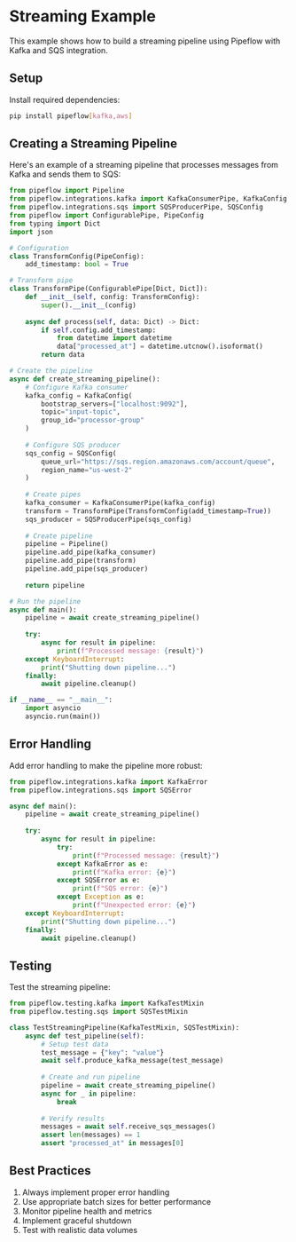 # Streaming Example

This example shows how to build a streaming pipeline using Pipeflow with Kafka and SQS integration.

## Setup

Install required dependencies:

```bash
pip install pipeflow[kafka,aws]
```

## Creating a Streaming Pipeline

Here's an example of a streaming pipeline that processes messages from Kafka and sends them to SQS:

```python
from pipeflow import Pipeline
from pipeflow.integrations.kafka import KafkaConsumerPipe, KafkaConfig
from pipeflow.integrations.sqs import SQSProducerPipe, SQSConfig
from pipeflow import ConfigurablePipe, PipeConfig
from typing import Dict
import json

# Configuration
class TransformConfig(PipeConfig):
    add_timestamp: bool = True

# Transform pipe
class TransformPipe(ConfigurablePipe[Dict, Dict]):
    def __init__(self, config: TransformConfig):
        super().__init__(config)
    
    async def process(self, data: Dict) -> Dict:
        if self.config.add_timestamp:
            from datetime import datetime
            data["processed_at"] = datetime.utcnow().isoformat()
        return data

# Create the pipeline
async def create_streaming_pipeline():
    # Configure Kafka consumer
    kafka_config = KafkaConfig(
        bootstrap_servers=["localhost:9092"],
        topic="input-topic",
        group_id="processor-group"
    )
    
    # Configure SQS producer
    sqs_config = SQSConfig(
        queue_url="https://sqs.region.amazonaws.com/account/queue",
        region_name="us-west-2"
    )
    
    # Create pipes
    kafka_consumer = KafkaConsumerPipe(kafka_config)
    transform = TransformPipe(TransformConfig(add_timestamp=True))
    sqs_producer = SQSProducerPipe(sqs_config)
    
    # Create pipeline
    pipeline = Pipeline()
    pipeline.add_pipe(kafka_consumer)
    pipeline.add_pipe(transform)
    pipeline.add_pipe(sqs_producer)
    
    return pipeline

# Run the pipeline
async def main():
    pipeline = await create_streaming_pipeline()
    
    try:
        async for result in pipeline:
            print(f"Processed message: {result}")
    except KeyboardInterrupt:
        print("Shutting down pipeline...")
    finally:
        await pipeline.cleanup()

if __name__ == "__main__":
    import asyncio
    asyncio.run(main())
```

## Error Handling

Add error handling to make the pipeline more robust:

```python
from pipeflow.integrations.kafka import KafkaError
from pipeflow.integrations.sqs import SQSError

async def main():
    pipeline = await create_streaming_pipeline()
    
    try:
        async for result in pipeline:
            try:
                print(f"Processed message: {result}")
            except KafkaError as e:
                print(f"Kafka error: {e}")
            except SQSError as e:
                print(f"SQS error: {e}")
            except Exception as e:
                print(f"Unexpected error: {e}")
    except KeyboardInterrupt:
        print("Shutting down pipeline...")
    finally:
        await pipeline.cleanup()
```

## Testing

Test the streaming pipeline:

```python
from pipeflow.testing.kafka import KafkaTestMixin
from pipeflow.testing.sqs import SQSTestMixin

class TestStreamingPipeline(KafkaTestMixin, SQSTestMixin):
    async def test_pipeline(self):
        # Setup test data
        test_message = {"key": "value"}
        await self.produce_kafka_message(test_message)
        
        # Create and run pipeline
        pipeline = await create_streaming_pipeline()
        async for _ in pipeline:
            break
        
        # Verify results
        messages = await self.receive_sqs_messages()
        assert len(messages) == 1
        assert "processed_at" in messages[0]
```

## Best Practices

1. Always implement proper error handling
2. Use appropriate batch sizes for better performance
3. Monitor pipeline health and metrics
4. Implement graceful shutdown
5. Test with realistic data volumes
